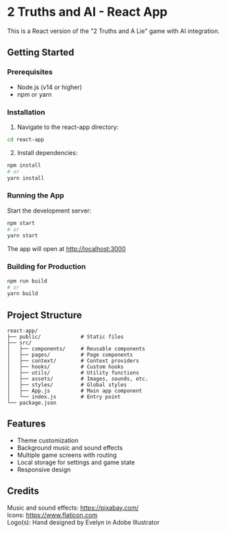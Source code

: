 # 2 Truths and AI - React App

This is a React version of the "2 Truths and A Lie" game with AI integration.

## Getting Started

### Prerequisites

- Node.js (v14 or higher)
- npm or yarn

### Installation

1. Navigate to the react-app directory:
```bash
cd react-app
```

2. Install dependencies:
```bash
npm install
# or
yarn install
```

### Running the App

Start the development server:
```bash
npm start
# or
yarn start
```

The app will open at [http://localhost:3000](http://localhost:3000)

### Building for Production

```bash
npm run build
# or
yarn build
```

## Project Structure

```
react-app/
├── public/             # Static files
├── src/
│   ├── components/     # Reusable components
│   ├── pages/          # Page components
│   ├── context/        # Context providers
│   ├── hooks/          # Custom hooks
│   ├── utils/          # Utility functions
│   ├── assets/         # Images, sounds, etc.
│   ├── styles/         # Global styles
│   ├── App.js          # Main app component
│   └── index.js        # Entry point
└── package.json
```

## Features

- Theme customization
- Background music and sound effects
- Multiple game screens with routing
- Local storage for settings and game state
- Responsive design

## Credits

Music and sound effects: https://pixabay.com/  
Icons: https://www.flaticon.com  
Logo(s): Hand designed by Evelyn in Adobe Illustrator
